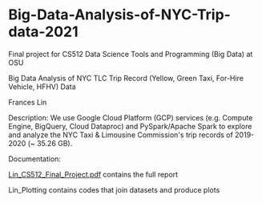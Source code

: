 # Big-Data-Analysis-of-NYC-Trip-data-2021
Final project for CS512 Data Science Tools and Programming (Big Data) at OSU

Big Data Analysis of NYC TLC Trip Record (Yellow, Green Taxi, For-Hire Vehicle, HFHV) Data

Frances Lin

Description: We use Google Cloud Platform (GCP) services (e.g. Compute Engine, BigQuery, Cloud Dataproc) and PySpark/Apache Spark to explore and analyze the NYC Taxi & Limousine Commission's trip records of 2019-2020 (~ 35.26 GB).

Documentation:

[Lin_CS512_Final_Project.pdf](https://github.com/franceslinyc/Big-Data-Analysis-of-NYC-Trip-data-2021/blob/main/analysis/Lin_CS512_Final_Project.pdf) contains the full report

Lin_Plotting contains codes that join datasets and produce plots


